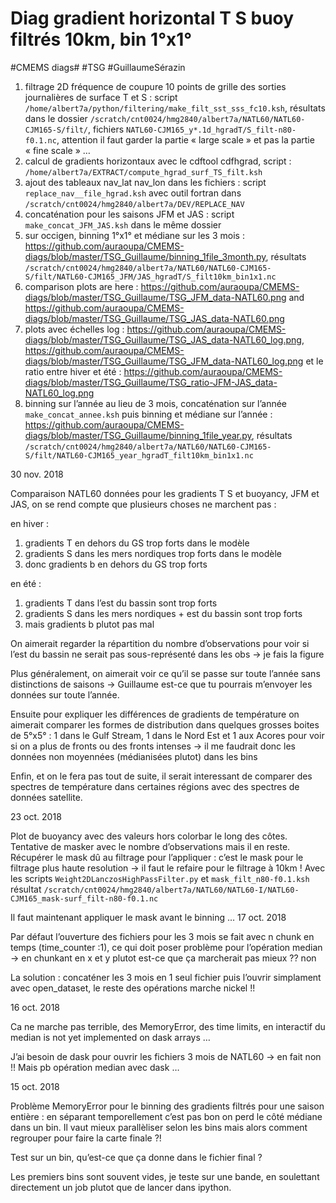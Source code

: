# Diag gradient horizontal T S buoy filtrés 10km, bin 1°x1°
#CMEMS diags# #TSG #GuillaumeSérazin

1. filtrage 2D fréquence de coupure 10 points de grille des sorties journalières de surface T et S  : script `/home/albert7a/python/filtering/make_filt_sst_sss_fc10.ksh`, résultats dans le dossier `/scratch/cnt0024/hmg2840/albert7a/NATL60/NATL60-CJM165-S/filt/`, fichiers `NATL60-CJM165_y*.1d_hgradT/S_filt-n80-f0.1.nc`, attention il faut garder la partie « large scale » et pas la partie « fine scale » …
2. calcul de gradients horizontaux avec le cdftool cdfhgrad, script : `/home/albert7a/EXTRACT/compute_hgrad_surf_TS_filt.ksh`
3. ajout des tableaux nav_lat nav_lon dans les fichiers : script `replace_nav__file_hgrad.ksh` avec outil fortran dans `/scratch/cnt0024/hmg2840/albert7a/DEV/REPLACE_NAV`
4. concaténation pour les saisons JFM et JAS : script `make_concat_JFM_JAS.ksh` dans le même dossier
5. sur occigen, binning 1°x1° et médiane sur les 3 mois : https://github.com/auraoupa/CMEMS-diags/blob/master/TSG_Guillaume/binning_1file_3month.py, résultats `/scratch/cnt0024/hmg2840/albert7a/NATL60/NATL60-CJM165-S/filt/NATL60-CJM165_JFM/JAS_hgradT/S_filt10km_bin1x1.nc`
6. comparison plots are here : https://github.com/auraoupa/CMEMS-diags/blob/master/TSG_Guillaume/TSG_JFM_data-NATL60.png and https://github.com/auraoupa/CMEMS-diags/blob/master/TSG_Guillaume/TSG_JAS_data-NATL60.png
7. plots avec échelles log : https://github.com/auraoupa/CMEMS-diags/blob/master/TSG_Guillaume/TSG_JAS_data-NATL60_log.png, https://github.com/auraoupa/CMEMS-diags/blob/master/TSG_Guillaume/TSG_JFM_data-NATL60_log.png et le ratio entre hiver et été : https://github.com/auraoupa/CMEMS-diags/blob/master/TSG_Guillaume/TSG_ratio-JFM-JAS_data-NATL60_log.png
8. binning sur l’année au lieu de 3 mois, concaténation sur l’année `make_concat_annee.ksh` puis binning et médiane sur l’année : https://github.com/auraoupa/CMEMS-diags/blob/master/TSG_Guillaume/binning_1file_year.py, résultats `/scratch/cnt0024/hmg2840/albert7a/NATL60/NATL60-CJM165-S/filt/NATL60-CJM165_year_hgradT_filt10km_bin1x1.nc`

30 nov. 2018

Comparaison NATL60 données pour les gradients T S et buoyancy, JFM et JAS, on se rend compte que plusieurs choses ne marchent pas :

en hiver :
1. gradients T en dehors du GS trop forts dans le modèle
2. gradients S dans les mers nordiques trop forts dans le modèle
3. donc gradients b en dehors du GS trop forts

en été :
1. gradients T dans l’est du bassin sont trop forts
2. gradients S dans les mers nordiques + est du bassin sont trop forts
3. mais gradients b plutot pas mal

On aimerait  regarder la répartition du nombre d’observations pour voir si l’est du bassin ne serait pas sous-représenté dans les obs -> je fais la figure

Plus généralement, on aimerait voir ce qu’il se passe sur toute l’année sans distinctions de saisons -> Guillaume est-ce que tu pourrais m’envoyer les données sur toute l’année.

Ensuite pour expliquer les différences de gradients de température on aimerait comparer les formes de distribution dans quelques grosses boites de 5°x5° : 1 dans le Gulf Stream, 1 dans le Nord Est et 1 aux Acores pour voir si on a plus de fronts ou des fronts intenses -> il me faudrait donc les données non moyennées (médianisées plutot) dans les bins

Enfin, et on le fera pas tout de suite, il serait interessant de comparer des spectres de température dans certaines régions avec des spectres de données satellite.

23 oct. 2018

Plot de buoyancy avec des valeurs hors colorbar le long des côtes.
Tentative de masker avec le nombre d’observations mais il en reste.
Récupérer le mask dû au filtrage pour l’appliquer : c’est le mask pour le filtrage plus haute resolution -> il faut le refaire pour le filtrage à 10km !
Avec les scripts `Weight2DLanczosHighPassFilter.py` et `mask_filt_n80-f0.1.ksh`  résultat `/scratch/cnt0024/hmg2840/albert7a/NATL60/NATL60-I/NATL60-CJM165_mask-surf_filt-n80-f0.1.nc`

Il faut maintenant appliquer le mask avant le binning …
17 oct. 2018

Par défaut l’ouverture des fichiers pour les 3 mois se fait avec n chunk en temps (time_counter :1), ce qui doit poser problème pour l’opération median
-> en chunkant en x et y plutot est-ce que ça marcherait pas mieux ?? non

La solution : concaténer les 3 mois en 1 seul fichier puis l’ouvrir simplament avec open_dataset, le reste des opérations marche nickel !!

16 oct. 2018

Ca ne marche pas terrible, des MemoryError, des time limits, en interactif du median is not yet implemented on dask arrays …

J’ai besoin de dask pour ouvrir les fichiers 3 mois de NATL60 -> en fait non !! Mais pb opération median avec dask …

15 oct. 2018

Problème MemoryError pour le binning des gradients filtrés pour une saison entière : en séparant temporellement c’est pas bon on perd le côté médiane dans un bin. Il vaut mieux parallèliser selon les bins  mais alors comment regrouper pour faire la carte finale ?!

Test sur un bin, qu’est-ce que ça donne dans le fichier final ?

Les premiers bins sont souvent vides, je teste sur une bande, en soulettant directement un job plutot que de lancer dans ipython.




